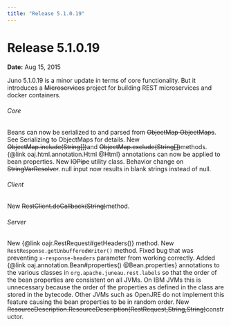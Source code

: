 ```yaml
---
title: "Release 5.1.0.19"
---
```


# Release 5.1.0.19

**Date:** Aug 15, 2015

Juno 5.1.0.19 is a minor update in terms of core functionality.
But it introduces a ~~Microservices~~ project for building REST microservices and docker containers.
###### Core
Beans can now be serialized to and parsed from ~~ObjectMap ObjectMaps~~.
See Serializing to ObjectMaps for details.
New ~~ObjectMap.include(String[])~~and ~~ObjectMap.exclude(String[])~~methods.
\{@link oaj.html.annotation.Html @Html\} annotations can now be applied to bean properties.
New ~~IOPipe~~ utility class.
Behavior change on ~~StringVarResolver~~.  null input now results in blank strings instead of null.
###### Client
New ~~RestClient.doCallback(String)~~method.
###### Server
New \{@link oajr.RestRequest#getHeaders()\} method.
New `RestResponse.getUnbufferedWriter()` method.
Fixed bug that was preventing `x-response-headers` parameter from working correctly.
Added \{@link oaj.annotation.Bean#properties() @Bean.properties\} annotations to the various 
classes in `org.apache.juneau.rest.labels` so that the order of the bean properties are consistent
on all JVMs.  On IBM JVMs this is unnecessary because the order of the properties as defined in the class
are stored in the bytecode.  Other JVMs such as OpenJRE do not implement this feature causing the bean
properties to be in random order.
New ~~ResourceDescription.ResourceDescription(RestRequest,String,String)~~constructor.